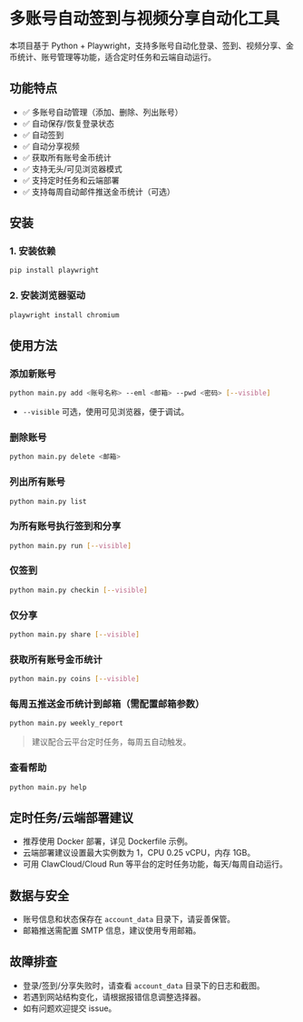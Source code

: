 # 多账号自动签到与视频分享自动化工具

本项目基于 Python + Playwright，支持多账号自动化登录、签到、视频分享、金币统计、账号管理等功能，适合定时任务和云端自动运行。

## 功能特点

- ✅ 多账号自动管理（添加、删除、列出账号）
- ✅ 自动保存/恢复登录状态
- ✅ 自动签到
- ✅ 自动分享视频
- ✅ 获取所有账号金币统计
- ✅ 支持无头/可见浏览器模式
- ✅ 支持定时任务和云端部署
- ✅ 支持每周自动邮件推送金币统计（可选）

## 安装

### 1. 安装依赖

```bash
pip install playwright
```

### 2. 安装浏览器驱动

```bash
playwright install chromium
```

## 使用方法

### 添加新账号

```bash
python main.py add <账号名称> --eml <邮箱> --pwd <密码> [--visible]
```
- `--visible` 可选，使用可见浏览器，便于调试。

### 删除账号

```bash
python main.py delete <邮箱>
```

### 列出所有账号

```bash
python main.py list
```

### 为所有账号执行签到和分享

```bash
python main.py run [--visible]
```

### 仅签到

```bash
python main.py checkin [--visible]
```

### 仅分享

```bash
python main.py share [--visible]
```

### 获取所有账号金币统计

```bash
python main.py coins [--visible]
```

### 每周五推送金币统计到邮箱（需配置邮箱参数）

```bash
python main.py weekly_report
```
> 建议配合云平台定时任务，每周五自动触发。

### 查看帮助

```bash
python main.py help
```

## 定时任务/云端部署建议

- 推荐使用 Docker 部署，详见 Dockerfile 示例。
- 云端部署建议设置最大实例数为 1，CPU 0.25 vCPU，内存 1GB。
- 可用 ClawCloud/Cloud Run 等平台的定时任务功能，每天/每周自动运行。

## 数据与安全

- 账号信息和状态保存在 `account_data` 目录下，请妥善保管。
- 邮箱推送需配置 SMTP 信息，建议使用专用邮箱。

## 故障排查

- 登录/签到/分享失败时，请查看 `account_data` 目录下的日志和截图。
- 若遇到网站结构变化，请根据报错信息调整选择器。
- 如有问题欢迎提交 issue。 